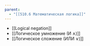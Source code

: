 ```yaml
---
parent:
  - "[[510.6 Математическая логика]]"
---
```


- [[Logical negation]]
- [[Логическое умножение (И ∧)]]
- [[Логическое сложение (ИЛИ ∨)]]
